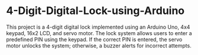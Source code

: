 # 4-Digit-Digital-Lock-using-Arduino
This project is a 4-digit digital lock implemented using an Arduino Uno, 4x4 keypad, 16x2 LCD, and servo motor. The lock system allows users to enter a predefined PIN using the keypad. If the correct PIN is entered, the servo motor unlocks the system; otherwise, a buzzer alerts for incorrect attempts.
